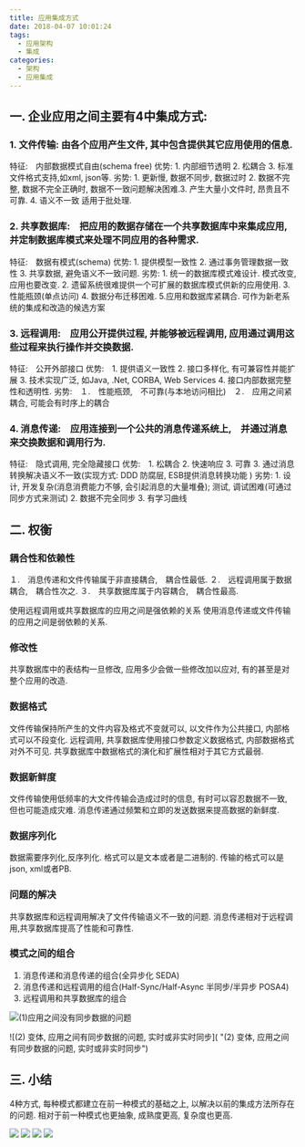 ```yaml
---
title: 应用集成方式
date: 2018-04-07 10:01:24
tags:
  - 应用架构
  - 集成
categories: 
  - 架构
  - 应用集成 
---
```

                             
## 一. 企业应用之间主要有4中集成方式:
### 1. 文件传输: 由各个应用产生文件, 其中包含提供其它应用使用的信息.
特征:　内部数据模式自由(schema free)
优势: 1. 内部细节透明 2. 松耦合 3. 标准文件格式支持,如xml, json等. 
劣势: 1. 更新慢, 数据不同步,  数据过时 2. 数据不完整, 数据不完全正确时, 数据不一致问题解决困难.3. 产生大量小文件时, 昂贵且不可靠. 4. 语义不一致
适用于批处理.
 
### 2. 共享数据库:　把应用的数据存储在一个共享数据库中来集成应用,　并定制数据库模式来处理不同应用的各种需求.
特征:　数据有模式(schema)
优势:  1. 提供模型一致性 2. 通过事务管理数据一致性 3. 共享数据, 避免语义不一致问题.
劣势:  1. 统一的数据库模式难设计. 模式改变,　应用也要改变. 2. 遗留系统很难提供一个可扩展的数据库模式供新的应用使用.  3.　性能瓶颈(单点访问)  4. 数据分布迁移困难. 5.应用和数据库紧耦合.
可作为新老系统的集成和改造的候选方案
 
 
### 3. 远程调用:　应用公开提供过程, 并能够被远程调用, 应用通过调用这些过程来执行操作并交换数据.
特征:　公开外部接口
优势:　1. 提供语义一致性 2. 接口多样化, 有可兼容性并能扩展 3. 技术实现广泛, 如Java, .Net, CORBA, Web Services  4. 接口内部数据完整性和透明性.
劣势:　１.　性能瓶颈,　不可靠(与本地访问相比)　２.　应用之间紧耦合, 可能会有时序上的耦合
 
 
### 4. 消息传递:　应用连接到一个公共的消息传递系统上,　并通过消息来交换数据和调用行为.
特征:　隐式调用, 完全隐藏接口
优势:　1. 松耦合  2. 快速响应 3. 可靠  3. 通过消息转换解决语义不一致(实现方式: DDD 防腐层, ESB提供消息转换功能 )
劣势:  1. 设计, 开发复杂(消息消费能力不够, 会引起消息的大量堆叠); 测试, 调试困难(可通过同步方式来测试) 2. 数据不完全同步  3. 有学习曲线

<!--more--> 
 
## 二. 权衡
### 耦合性和依赖性
１.　消息传递和文件传输属于非直接耦合,　耦合性最低.
２.　远程调用属于数据耦合,　耦合性次之.
３.　共享数据库属于内容耦合,　耦合性最高.
 
使用远程调用或共享数据库的应用之间是强依赖的关系
使用消息传递或文件传输的应用之间是弱依赖的关系.
 
### 修改性
共享数据库中的表结构一旦修改, 应用多少会做一些修改加以应对, 有的甚至是对整个应用的改造.
 
### 数据格式
文件传输保持所产生的文件内容及格式不变就可以, 以文件作为公共接口,  内部格式可以不段变化.  远程调用, 共享数据库使用接口参数定义数据格式, 内部数据格式对外不可见. 共享数据库中数据格式的演化和扩展性相对于其它方式最弱.
 
### 数据新鲜度
文件传输使用低频率的大文件传输会造成过时的信息, 有时可以容忍数据不一致, 但也可能造成灾难. 消息传递通过频繁和立即的发送数据来提高数据的新鲜度. 
 
### 数据序列化
数据需要序列化,反序列化. 格式可以是文本或者是二进制的. 传输的格式可以是json, xml或者PB.
 
### 问题的解决
共享数据库和远程调用解决了文件传输语义不一致的问题. 
消息传递相对于远程调用,共享数据库提高了性能和可靠性.
 
### 模式之间的组合
1. 消息传递和消息传递的组合(全异步化 SEDA)
2. 消息传递和远程调用的组合(Half-Sync/Half-Async 半同步/半异步 POSA4)
3. 远程调用和共享数据库的组合
   
![(1)应用之间没有同步数据的问题]( "(1)应用之间没有同步数据的问题") 
  
![(2) 变体, 应用之间有同步数据的问题, 实时或非实时同步]( "(2) 变体, 应用之间有同步数据的问题, 实时或非实时同步")
 
## 三. 小结
4种方式, 每种模式都建立在前一种模式的基础之上, 以解决以前的集成方法所存在的问题. 相对于前一种模式也更抽象, 成熟度更高, 复杂度也更高.
 
![](http://www6v.github.io/www6vHome/EAI.files/EAI-1726.png ) 
![](http://www6v.github.io/www6vHome/EAI.files/EAI-1730.png )
![](http://www6v.github.io/www6vHome/EAI.files/EAI-1733.png )
![](http://www6v.github.io/www6vHome/EAI.files/EAI-1737.png )
 
 
 
 
 
 
 
 
 
 
 
 
 
 
 
 
 
 
 
 
 
 
 
 
 
 
 
 
 
 
 
 

